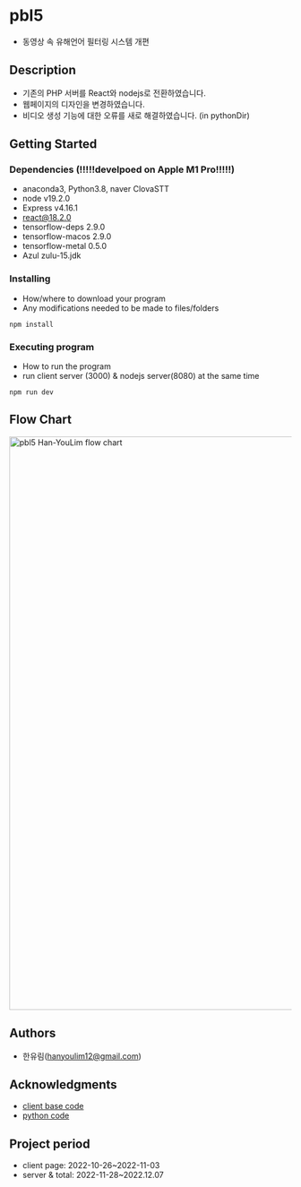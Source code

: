 # pbl5

- 동영상 속 유해언어 필터링 시스템 개편

## Description

- 기존의 PHP 서버를 React와 nodejs로 전환하였습니다.
- 웹페이지의 디자인을 변경하였습니다.
- 비디오 생성 기능에 대한 오류를 새로 해결하였습니다. (in pythonDir)

## Getting Started

### Dependencies (!!!!!develpoed on Apple M1 Pro!!!!!)

- anaconda3, Python3.8, naver ClovaSTT
- node v19.2.0
- Express v4.16.1
- react@18.2.0
- tensorflow-deps 2.9.0
- tensorflow-macos 2.9.0
- tensorflow-metal 0.5.0
- Azul zulu-15.jdk

### Installing

- How/where to download your program
- Any modifications needed to be made to files/folders

```
npm install
```

### Executing program

- How to run the program
- run client server (3000) & nodejs server(8080) at the same time

```
npm run dev
```

## Flow Chart
<img width="1024" alt="pbl5 Han-YouLim flow chart" src="https://user-images.githubusercontent.com/68285994/206187157-71d4524a-e109-4c81-ac32-e2e288cf385d.png">

## Authors

- 한유림(hanyoulim12@gmail.com)

## Acknowledgments

- [client base code](https://github.com/azouaoui-med/root-react-template)
- [python code](https://github.com/swearOut)

## Project period

- client page: 2022-10-26~2022-11-03
- server & total: 2022-11-28~2022.12.07
